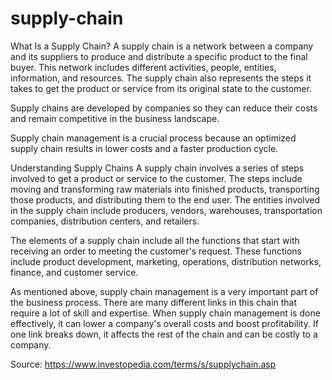 # supply-chain

What Is a Supply Chain?
A supply chain is a network between a company and its suppliers to produce and distribute a specific product to the final buyer. This network includes different activities, people, entities, information, and resources. The supply chain also represents the steps it takes to get the product or service from its original state to the customer. 


Supply chains are developed by companies so they can reduce their costs and remain competitive in the business landscape.


Supply chain management is a crucial process because an optimized supply chain results in lower costs and a faster production cycle.

Understanding Supply Chains
A supply chain involves a series of steps involved to get a product or service to the customer. The steps include moving and transforming raw materials into finished products, transporting those products, and distributing them to the end user. The entities involved in the supply chain include producers, vendors, warehouses, transportation companies, distribution centers, and retailers.

The elements of a supply chain include all the functions that start with receiving an order to meeting the customer's request. These functions include product development, marketing, operations, distribution networks, finance, and customer service.

As mentioned above, supply chain management is a very important part of the business process. There are many different links in this chain that require a lot of skill and expertise. When supply chain management is done effectively, it can lower a company's overall costs and boost profitability. If one link breaks down, it affects the rest of the chain and can be costly to a company.

 Source: https://www.investopedia.com/terms/s/supplychain.asp

